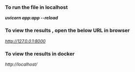 ### To run the file in localhost
 **_uvicorn app:app --reload_**


### To view the results , open the below URL in browser
_http://127.0.0.1:8000_

### To view the results in docker
_http://localhost/_